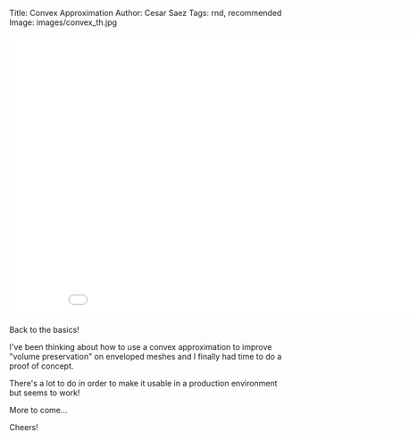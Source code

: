 Title: Convex Approximation
Author: Cesar Saez
Tags: rnd, recommended
Image: images/convex_th.jpg

<div class="flex-video widescreen">
<iframe src="//player.vimeo.com/video/50052145?title=0&amp;byline=0&amp;portrait=0" width="900" height="506" frameborder="0" webkitallowfullscreen mozallowfullscreen allowfullscreen></iframe>
</div>

Back to the basics!

I've been thinking about how to use a convex approximation to improve
"volume preservation" on enveloped meshes and I finally had time to do a
proof of concept.

There's a lot to do in order to make it usable in a production
environment but seems to work!

More to come...

Cheers!
